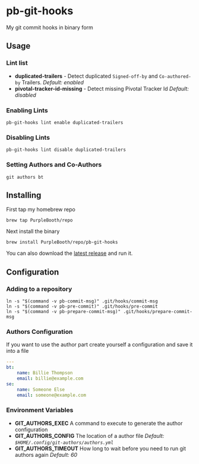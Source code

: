 # pb-git-hooks

My git commit hooks in binary form

## Usage

### Lint list

  - **duplicated-trailers** - Detect duplicated `Signed-off-by` and
    `Co-authored-by` Trailers. *Default: enabled*
  - **pivotal-tracker-id-missing** - Detect missing Pivotal Tracker Id  *Default: disabled*

### Enabling Lints

``` shell
pb-git-hooks lint enable duplicated-trailers
```

### Disabling Lints

``` shell
pb-git-hooks lint disable duplicated-trailers
```

### Setting Authors and Co-Authors

``` shell
git authors bt
```

## Installing

First tap my homebrew repo

``` shell
brew tap PurpleBooth/repo
```

Next install the binary

``` shell
brew install PurpleBooth/repo/pb-git-hooks
```

You can also download the [latest
release](https://github.com/PurpleBooth/pb-git-hooks/releases/latest)
and run it.

## Configuration

### Adding to a repository

``` shell
ln -s "$(command -v pb-commit-msg)" .git/hooks/commit-msg
ln -s "$(command -v pb-pre-commit)" .git/hooks/pre-commit
ln -s "$(command -v pb-prepare-commit-msg)" .git/hooks/prepare-commit-msg
```

### Authors Configuration

If you want to use the author part create yourself a configuration and
save it into a file

``` yaml
---
bt:
    name: Billie Thompson
    email: billie@example.com
se:
    name: Someone Else
    email: someone@example.com
```

### Environment Variables

  - **GIT\_AUTHORS\_EXEC** A command to execute to generate the author
    configuration
  - **GIT\_AUTHORS\_CONFIG** The location of a author file *Default:
    `$HOME/.config/git-authors/authors.yml`*
  - **GIT\_AUTHORS\_TIMEOUT** How long to wait before you need to run
    git authors again *Default: 60*

